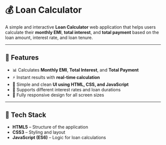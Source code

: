 # 💰 Loan Calculator

A simple and interactive **Loan Calculator** web application that helps users calculate their **monthly EMI**, **total interest**, and **total payment** based on the loan amount, interest rate, and loan tenure.  

---

## 🚀 Features

- 📊 Calculates **Monthly EMI**, **Total Interest**, and **Total Payment**
- ⚡ Instant results with **real-time calculation**
- 🎨 Simple and clean **UI using HTML, CSS, and JavaScript**
- 🧮 Supports different interest rates and loan durations
- 🧱 Fully responsive design for all screen sizes

---

## 🧰 Tech Stack

- **HTML5** – Structure of the application  
- **CSS3** – Styling and layout  
- **JavaScript (ES6)** – Logic for loan calculations  
